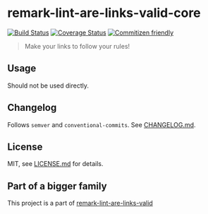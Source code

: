 # remark-lint-are-links-valid-core

[![Build Status](https://travis-ci.org/wemake-services/remark-lint-are-links-valid.svg?branch=master)](https://travis-ci.org/wemake-services/remark-lint-are-links-valid) [![Coverage Status](https://coveralls.io/repos/github/wemake-services/remark-lint-are-links-valid/badge.svg?branch=master)](https://coveralls.io/github/wemake-services/remark-lint-are-links-valid?branch=master) [![Commitizen friendly](https://img.shields.io/badge/commitizen-friendly-brightgreen.svg)](http://commitizen.github.io/cz-cli/)

> Make your links to follow your rules!


## Usage

Should not be used directly.


## Changelog

Follows `semver` and `conventional-commits`. See [CHANGELOG.md](CHANGELOG.md).


## License

MIT, see [LICENSE.md](LICENCE.md) for details.


## Part of a bigger family

This project is a part of [remark-lint-are-links-valid](https://github.com/wemake-services/remark-lint-are-links-valid)
